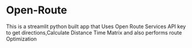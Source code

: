 # Open-Route
This is a streamlit python built app that Uses Open Route Services API key to get directions,Calculate Distance Time Matrix and also performs route Optimization
